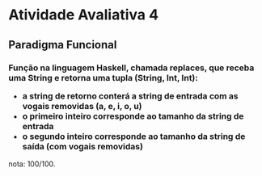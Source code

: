 <h1><b>Atividade Avaliativa 4</b></h1>
<h2><b>Paradigma Funcional</b></h2>
<h3>Função na linguagem Haskell, chamada replaces, que receba uma String e retorna uma tupla (String, Int, Int):
    <ul>
        <li>a string de retorno conterá a string de entrada com as vogais removidas (a, e, i, o, u)</li>
        <li>o primeiro inteiro corresponde ao tamanho da string de entrada</li>
        <li>o segundo inteiro corresponde ao tamanho da string de saída (com vogais removidas)</li>
    </ul>
</h3>
<p>nota: 100/100.